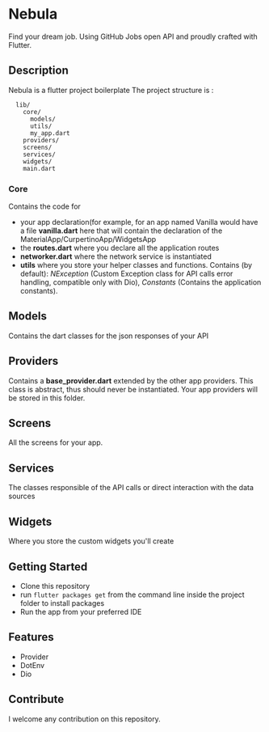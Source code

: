 # Nebula

Find your dream job. Using GitHub Jobs open API and proudly crafted with Flutter.

  
## Description
Nebula is a flutter project boilerplate
The project structure is :

```
  lib/
    core/
      models/
      utils/
      my_app.dart
    providers/
    screens/
    services/
    widgets/
    main.dart
```

### Core
Contains the code for 
- your app declaration(for example, for an app named Vanilla would have a file **vanilla.dart** here that will contain the declaration of the MaterialApp/CurpertinoApp/WidgetsApp
- the **routes.dart** 
where you declare all the application routes
- **networker.dart** 
where the network service is instantiated
- **utils** 
where you store your helper classes and functions. Contains (by default): *NException* (Custom Exception class for API calls error handling, compatible only with Dio), *Constants* (Contains the application constants).

## Models
Contains the dart classes for the json responses of your API

## Providers
Contains a **base_provider.dart** extended by the other app providers. This class is abstract, thus should never be instantiated.
Your app providers will be stored in this folder.

## Screens
All the screens for your app.

## Services
The classes responsible of the API calls or direct interaction with the data sources

## Widgets
Where you store the custom widgets you'll create

## Getting Started

- Clone this repository
- run `flutter packages get` from the command line inside the project folder to install packages
- Run the app from your preferred IDE

## Features

- Provider
- DotEnv
- Dio

## Contribute
I welcome any contribution on this repository.